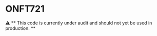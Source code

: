 # ONFT721

:warning: ** This code is currently under audit and should not yet be used in production. **
